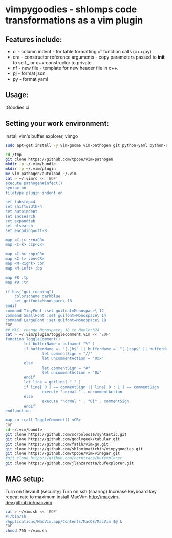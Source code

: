 vimpygoodies - shlomps code transformations as a vim plugin
===========================================================

Features include:
-----------------
* ci - column indent - for table formatting of function calls (c++/py)
* cra - constructor reference arguments - copy parameters passed to __init__ to self._ or c++ constructor to private
* nf - new file - template for new header file in c++.
* pj - format json
* py - format yaml

Usage:
------
:<range>Goodies ci

Setting your work environment:
------------------------------

install vim's buffer explorer, vimgo
~~~ sh
sudo apt-get install -y vim-gnome vim-pathogen git python-yaml python-simplejson pep8 exuberant-ctags 

cd /tmp
git clone https://github.com/tpope/vim-pathogen
mkdir -p ~/.vim/bundle
mkdir -p ~/.vim/plugin
mv vim-pathogen/autoload ~/.vim
cat > ~/.vimrc << 'EOF'
execute pathogen#infect()
syntax on
filetype plugin indent on

set tabstop=4
set shiftwidth=4
set autoindent
set incsearch
set expandtab
set hlsearch
set encoding=utf-8

map <C-j> :cn<CR>
map <C-k> :cp<CR>

map <C-h> :bp<CR>
map <C-l> :bn<CR>
map <M-Right> :bn
map <M-Left> :bp

map #8 :tp
map #9 :tn

if has("gui_running")
	colorscheme darkblue
	set guifont=Monospace\ 18
endif
command TinyFont :set guifont=Monospace\ 12
command SmallFont :set guifont=Monospace\ 14
command LargeFont :set guifont=Monospace\ 18
EOF
## MAC: change Monospace\ 18 to Menlo:h24
cat > ~/.vim/plugin/togglecomment.vim << 'EOF'
function ToggleComment()
        let bufferName = bufname( "%" )
        if bufferName =~ "[.]h$" || bufferName =~ "[.]cpp$" || bufferName =~ "[.]c$" || bufferName =~ "[.]js$" || bufferName =~ "[.]html$" || bufferName =~ "[.]go$"
                let commentSign = "//"
                let uncommentAction = "0xx"
        else
                let commentSign = "#"
                let uncommentAction = "0x"
        endif
        let line = getline( "." )
        if line[ 0 ] == commentSign || line[ 0 : 1 ] == commentSign
                execute "normal " . uncommentAction
        else
                execute "normal " . "0i" . commentSign
        endif
endfunction

map co :call ToggleComment() <CR>
EOF
cd ~/.vim/bundle
git clone https://github.com/scrooloose/syntastic.git
git clone https://github.com/godlygeek/tabular.git
git clone https://github.com/fatih/vim-go.git
git clone https://github.com/shlomimatichin/vimpygoodies.git
git clone https://github.com/tpope/vim-vinegar.git
#git clone https://github.com/corntrace/bufexplorer
git clone https://github.com/jlanzarotta/bufexplorer.git
~~~

MAC setup:
----------
Turn on filevault (security)
Turn on ssh (sharing)
Increase keyboard key repeat rate to maximum
install MacVim http://macvim-dev.github.io/macvim/
~~~ sh
cat > ~/vim.sh << 'EOF'
#!/bin/sh
/Applications/MacVim.app/Contents/MacOS/MacVim $@ &
EOF
chmod 755 ~/vim.sh
~~~
